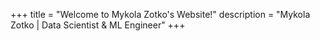 +++
title = "Welcome to Mykola Zotko's Website!"
description = "Mykola Zotko | Data Scientist & ML Engineer"
+++
